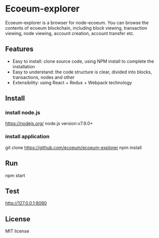 # Ecoeum-explorer
Ecoeum-explorer is a browser for node-ecoeum. You can browse the contents of ecoeum blockchain, including block viewing, transaction viewing, node viewing, account creation, account transfer etc.
## Features
* Easy to install: clone source code, using NPM install to complete the installation
* Easy to understand: the code structure is clear, divided into blocks, transactions, nodes and other 
* Extensibility: using React + Redux + Webpack technology
## Install
### install node.js
https://nodejs.org/ node.js version:v7.9.0+
### install application
git clone https://github.com/ecoeum/ecoeum-explorer
npm install
## Run
npm start
## Test
http://127.0.0.1:8080
## License
MIT license